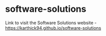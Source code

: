 # software-solutions
Link to visit the Software Solutions website  - https://karthick94.github.io/software-solutions
